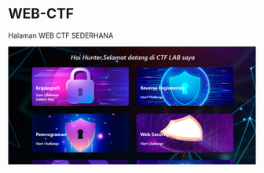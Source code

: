# WEB-CTF
Halaman WEB CTF SEDERHANA 

![alt text](https://github.com/tanzz1337/WEB-CTF/blob/main/Screenshot%20(225).png)
